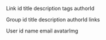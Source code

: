Link
id
title
description
tags
authorId

Group
id
title
description
authorId
links

User
id
name
email
avatarImg
